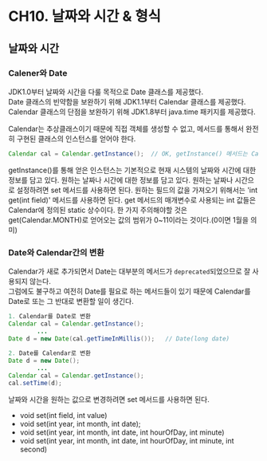 # CH10. 날짜와 시간 & 형식
## 날짜와 시간
### Calener와 Date  
JDK1.0부터 날짜와 시간을 다룰 목적으로 Date 클래스를 제공했다.  
Date 클래스의 빈약함을 보완하기 위해 JDK1.1부터 Calendar 클래스를 제공했다.  
Calendar 클래스의 단점을 보완하기 위해 JDK1.8부터 java.time 패키지를 제공했다.  

Calendar는 추상클래스이기 때문에 직접 객체를 생성할 수 없고, 메서드를 통해서 완전히 구현된 클래스의 인스턴스를 얻어야 한다.  
```java
Calendar cal = Calendar.getInstance();  // OK, getInstance() 메서드는 Calendar 클래스를 구현한 클래스의 인스턴스를 반환한다.
```
getInstance()를 통해 얻은 인스턴스는 기본적으로 현재 시스템의 날짜와 시간에 대한 정보를 담고 있다. 
원하는 날짜나 시간에 대한 정보를 담고 있다. 
원하는 날짜나 시간으로 설정하려면 set 메서드를 사용하면 된다. 
원하는 필드의 값을 가져오기 위해서는 'int get(int field)' 메서드를 사용하면 된다. 
get 메서드의 매개변수로 사용되는 int 값들은 Calendar에 정의된 static 상수이다. 
한 가지 주의해야할 것은 get(Calendar.MONTH)로 얻어오는 값의 범위가 0~11이라는 것이다.(0이면 1월을 의미)  

### Date와 Calendar간의 변환  
Calendar가 새로 추가되면서 Date는 대부분의 메서드가 `deprecated`되었으므로 잘 사용되지 않는다.  
그럼에도 불구하고 여전히 Date를 필요로 하는 메서드들이 있기 때문에 Calendar를 Date로 또는 그 반대로 변환할 일이 생긴다.  
```java
1. Calendar를 Date로 변환
Calendar cal = Calendar.getInstance();
        ...
Date d = new Date(cal.getTimeInMillis());   // Date(long date)
        
2. Date를 Calendar로 변환
Date d = new Date();
        ...  
Calendar cal = Calendar.getInstance();
cal.setTime(d);
```
날짜와 시간을 원하는 값으로 변경하려면 set 메서드를 사용하면 된다.  
- void set(int field, int value)
- void set(int year, int month, int date);
- void set(int year, int month, int date, int hourOfDay, int minute)
- void set(int year, int month, int date, int hourOfDay, int minute, int second)



